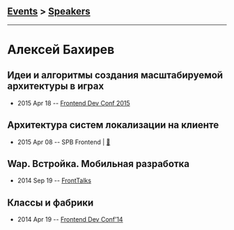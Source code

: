 ## [Events](../README.md) > [Speakers](../speakers.md)
---

# Алексей Бахирев

## Идеи и алгоритмы создания масштабируемой архитектуры в играх
- 2015 Apr 18 -- [Frontend Dev Conf 2015](https://www.youtube.com/watch?v=I1CHink09Ig)    
## Архитектура систем локализации на клиенте
- 2015 Apr 08 -- SPB Frontend  | [:notebook:](https://drive.google.com/file/d/0B50pcIvk3cAHcFU1Wl81TEFpbjA/view)  
## Wap. Встройка. Мобильная разработка
- 2014 Sep 19 -- [FrontTalks](https://events.yandex.ru/lib/talks/2232/)    
## Классы и фабрики
- 2014 Apr 19 -- [Frontend Dev Conf’14](https://www.youtube.com/watch?v=kj5VGQrusXI)    
